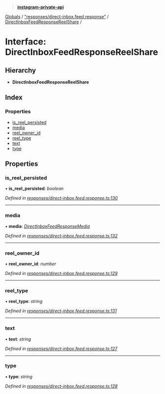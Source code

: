 > **[instagram-private-api](../README.md)**

[Globals](../README.md) / ["responses/direct-inbox.feed.response"](../modules/_responses_direct_inbox_feed_response_.md) / [DirectInboxFeedResponseReelShare](_responses_direct_inbox_feed_response_.directinboxfeedresponsereelshare.md) /

# Interface: DirectInboxFeedResponseReelShare

## Hierarchy

* **DirectInboxFeedResponseReelShare**

## Index

### Properties

* [is_reel_persisted](_responses_direct_inbox_feed_response_.directinboxfeedresponsereelshare.md#is_reel_persisted)
* [media](_responses_direct_inbox_feed_response_.directinboxfeedresponsereelshare.md#media)
* [reel_owner_id](_responses_direct_inbox_feed_response_.directinboxfeedresponsereelshare.md#reel_owner_id)
* [reel_type](_responses_direct_inbox_feed_response_.directinboxfeedresponsereelshare.md#reel_type)
* [text](_responses_direct_inbox_feed_response_.directinboxfeedresponsereelshare.md#text)
* [type](_responses_direct_inbox_feed_response_.directinboxfeedresponsereelshare.md#type)

## Properties

###  is_reel_persisted

• **is_reel_persisted**: *boolean*

*Defined in [responses/direct-inbox.feed.response.ts:130](https://github.com/dilame/instagram-private-api/blob/3e16058/src/responses/direct-inbox.feed.response.ts#L130)*

___

###  media

• **media**: *[DirectInboxFeedResponseMedia](_responses_direct_inbox_feed_response_.directinboxfeedresponsemedia.md)*

*Defined in [responses/direct-inbox.feed.response.ts:132](https://github.com/dilame/instagram-private-api/blob/3e16058/src/responses/direct-inbox.feed.response.ts#L132)*

___

###  reel_owner_id

• **reel_owner_id**: *number*

*Defined in [responses/direct-inbox.feed.response.ts:129](https://github.com/dilame/instagram-private-api/blob/3e16058/src/responses/direct-inbox.feed.response.ts#L129)*

___

###  reel_type

• **reel_type**: *string*

*Defined in [responses/direct-inbox.feed.response.ts:131](https://github.com/dilame/instagram-private-api/blob/3e16058/src/responses/direct-inbox.feed.response.ts#L131)*

___

###  text

• **text**: *string*

*Defined in [responses/direct-inbox.feed.response.ts:127](https://github.com/dilame/instagram-private-api/blob/3e16058/src/responses/direct-inbox.feed.response.ts#L127)*

___

###  type

• **type**: *string*

*Defined in [responses/direct-inbox.feed.response.ts:128](https://github.com/dilame/instagram-private-api/blob/3e16058/src/responses/direct-inbox.feed.response.ts#L128)*
